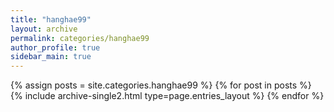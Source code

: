 ```yaml
---
title: "hanghae99"
layout: archive
permalink: categories/hanghae99
author_profile: true
sidebar_main: true
---
```


{% assign posts = site.categories.hanghae99 %}
{% for post in posts %} {% include archive-single2.html type=page.entries_layout %} {% endfor %}

